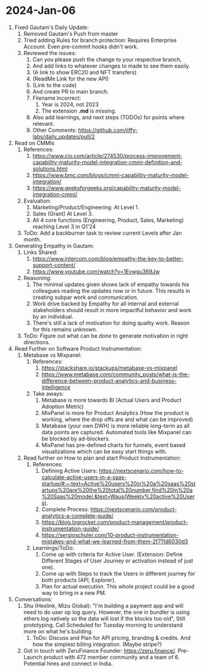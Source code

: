# 2024-Jan-06

1. Fixed Gautam's Daily Update:
	1. Removed Gautam's Push from master
	2. Tried adding Rules for branch protection: Requires Enterprise Account. Even pre-commit hooks didn't work.
	3. Reviewed the issues:
		1. Can you please push the change to your respective branch, 
		2. And add links to whatever changes to made to see them easily.
		3. (A link to show ERC20 and NFT transfers)
		4. (ReadMe Link for the new API)
		5. (Link to the code)
		6. And create PR to main branch.
		7. Filename Incorrect:
			1. Year is 2024, not 2023
			2. The extension **.md** is missing.
		8. Also add learnings, and next steps (TODOs) for points where relevant.
		9. Other Comments: https://github.com/jiffy-labs/daily_updates/pull/2
2. Read on CMMIs
	1. References:
		1. https://www.cio.com/article/274530/process-improvement-capability-maturity-model-integration-cmmi-definition-and-solutions.html
		2. https://www.bmc.com/blogs/cmmi-capability-maturity-model-integration/
		3. https://www.geeksforgeeks.org/capability-maturity-model-integration-cmmi/
	2. Evaluation:
		1. Marketing/Product/Engineering: At Level 1.
		2.  Sales (Grant) At Level 3.
		3. All 4 core functions (Engineering, Product, Sales, Marketing) reaching Level 3 in Q1'24
	3. ToDo: Add a backburner task to review current Levels after Jan month.
3. Generating Empathy in Gautam:
	1. Links Shared:
		1. https://www.intercom.com/blog/empathy-the-key-to-better-support-content/
		2. https://www.youtube.com/watch?v=1Evwgu369Jw
	2. Reasoning:
		1. The minimal updates given shows lack of empathy towards his colleagues reading the updates now or in future. This results in creating subpar work and communication.
		2. Work drive backed by Empathy for all internal and external stakeholders should result in more impactful behavior and work by an individual.
		3. There's still a lack of motivation for doing quality work. Reason for this remains unknown.
	3. ToDo: Figure out what can be done to generate motivation in right directions.
4. Read Further on Software Product Instrumentation:
	1. Metabase vs Mixpanel:
		1. References:
			1. https://stackshare.io/stackups/metabase-vs-mixpanel
			2. https://www.metabase.com/community_posts/what-is-the-difference-between-product-analytics-and-business-intelligence
		2. Take aways:
			1. Metabase is more towards BI (Actual Users and Product Adoption Metric)
			2. MixPanel is more for Product Analytics (How the product is working, where the drop offs are and what can be improved)
			3. Metabase (your own DWH) is more reliable long-term as all data points are captured. Automated tools like Mixpanel can be blocked by ad-blockers.
			4. MixPanel has pre-defined charts for funnels, event based visualizations which can be easy start things with.
	2. Read further on How to plan and start Product Instrumentation:
		1. References:
			1. Defining Active Users: https://nextscenario.com/how-to-calculate-active-users-in-a-saas-startup/#:~:text=Active%20users%20in%20a%20saas%20startups%20are%20the%20total%20number,find%20in%20a%20Saas%20model.&text=Waus(Weekly%20active%20Users).
			2. Complete Process: https://nextscenario.com/product-analytics-a-complete-guide/
			3. https://blog.logrocket.com/product-management/product-instrumentation-guide/
			4. https://sergioschuler.com/10-product-instrumentation-mistakes-and-what-we-learned-from-them-2f711d6030d3
		2. Learnings/ToDo:
			1. Come up with criteria for Active User. (Extension: Define Different Stages of User Journey or activation instead of just one).
			2. Come up with Steps to track the Users in different journey for both products (API, Explorer).
			3. Plan for actual execution. This whole project could be a good way to bring in a new PM.
5. Conversations:
	1. Shu (Hexlink, Mizu Global): "I'm building a payment app and will need to do user op log query. However, the one in bundler is using ethers.log natively so the data will lost if the blockis too old", Still prototyping. Call Scheduled for Tuesday morning to understand more on what he's building.
		1. ToDo: Discuss and Plan for API pricing, branding & credits. And how the simplest billing integration. (Maybe stripe?)
	2. Got in touch with ZeruFinance Founder: https://zeru.finance/. Pre-Launch product with 472 member community and a team of 6. Potential hires and connect in India.
